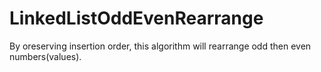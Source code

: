 # LinkedListOddEvenRearrange
By oreserving insertion order, this algorithm will rearrange odd then even numbers(values).
